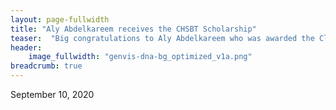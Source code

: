 ```yaml
---
layout: page-fullwidth
title: "Aly Abdelkareem receives the CHSBT Scholarship"
teaser:  "Big congratulations to Aly Abdelkareem who was awarded the Clark H Smith Brain Tumour Centre Graduate Scholarship!"
header:
    image_fullwidth: "genvis-dna-bg_optimized_v1a.png"
breadcrumb: true
---
```

September 10, 2020
